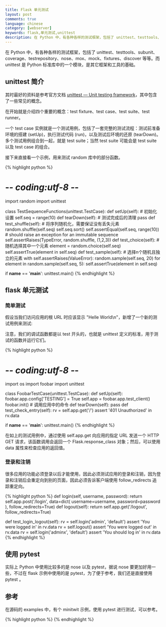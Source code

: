 ```yaml
---
title: Flask 单元测试
layout: post
comments: true
language: chinese
category: [webserver]
keywords: flask,单元测试,unittest
description: 在 Python 中，有各种各样的测试框架，包括了 unittest、testtools、subunit、coverage、testrepository、nose、mox、mock、fixtures、discover 等等。而 unittest 是 Python 标准库中的一个模块，是其它框架和工具的基础。
---
```


在 Python 中，有各种各样的测试框架，包括了 unittest、testtools、subunit、coverage、testrepository、nose、mox、mock、fixtures、discover 等等。而 unittest 是 Python 标准库中的一个模块，是其它框架和工具的基础。

<!-- more -->

## unittest 简介

其时最好的资料是参考官方文档 [unittest — Unit testing framework](http://docs.python.org/2.7/library/unittest.html)，其中包含了一些常见的概念。

在开始就是介绍四个重要的概念：test fixture、test case、test suite、test runner。

一个 test case 实例就是一个测试用例，包括了一套完整的测试流程：测试前准备环境的搭建 (setUp)，执行测试代码 (run)，以及测试后环境的还原 (tearDown)。多个测试用例组合到一起，就是 test suite；当然 test suite 可能会是 test suite 以及 test case 的组合。


<!--
test loader 是用来加载 test Case到TestSuite中的，其中有几个loadTestsFrom__()方法，就是从各个地方寻找TestCase，创建它们的实例，然后add到TestSuite中，再返回一个TestSuite实例。
TextTestRunner是来执行测试用例的，其中的run(test)会执行TestSuite/TestCase中的run(result)方法。
测试的结果会保存到TextTestResult实例中，包括运行了多少测试用例，成功了多少，失败了多少等信息。


这样整个流程就清楚了，首先是要写好TestCase，然后由TestLoader加载TestCase到TestSuite，然后由TextTestRunner来运行TestSuite，运行的结果保存在TextTestResult中，整个过程集成在unittest.main模块中。

现在已经涉及到了test case, test suite, test runner这三个概念了，还有test fixture没有提到，那什么是test fixture呢？？在TestCase的docstring中有这样一段话：

Test authors should subclass TestCase for their own tests. Construction and deconstruction of the test's environment ('fixture') can be implemented by overriding the 'setUp' and 'tearDown' methods respectively.

可见，对一个测试用例环境的搭建和销毁，是一个fixture，通过覆盖TestCase的setUp()和tearDown()方法来实现。这个有什么用呢？比如说在这个测试用例中需要访问数据库，那么可以在setUp()中建立数据库连接以及进行一些初始化，在tearDown()中清除在数据库中产生的数据，然后关闭连接。注意tearDown的过程很重要，要为以后的TestCase留下一个干净的环境。关于fixture，还有一个专门的库函数叫做fixtures，功能更加强大，以后会介绍到。

至此，概念和流程基本清楚了，下面通过简单的例子再来实践一下，就拿unittest文档上的例子吧：




The test case and test fixture concepts are supported through the TestCase and FunctionTestCase classes; the former should be used when creating new tests, and the latter can be used when integrating existing test code with a unittest-driven framework. When building test fixtures using TestCase, the setUp() and tearDown() methods can be overridden to provide initialization and cleanup for the fixture. With FunctionTestCase, existing functions can be passed to the constructor for these purposes. When the test is run, the fixture initialization is run first; if it succeeds, the cleanup method is run after the test has been executed, regardless of the outcome of the test. Each instance of the TestCase will only be used to run a single test method, so a new fixture is created for each test.

Test suites are implemented by the TestSuite class. This class allows individual tests and test suites to be aggregated; when the suite is executed, all tests added directly to the suite and in “child” test suites are run.

A test runner is an object that provides a single method, run(), which accepts a TestCase or TestSuite object as a parameter, and returns a result object. The class TestResult is provided for use as the result object. unittest provides the TextTestRunner as an example test runner which reports test results on the standard error stream by default. Alternate runners can be implemented for other environments (such as graphical environments) without any need to derive from a specific class.

-->

接下来直接看一个示例，用来测试 random 库中的部分函数。

{% highlight python %}
# -*- coding:utf-8 -*-
import random
import unittest

class TestSequenceFunctions(unittest.TestCase):
    def setUp(self):          # 初始化设置
        self.seq = range(10)
    def tearDown(self):       # 测试完成后的清理
        pass
    def test_shuffle(self):   # 将序列随机化，需要保证没有丢失元素
        random.shuffle(self.seq)
        self.seq.sort()
        self.assertEqual(self.seq, range(10))
        # should raise an exception for an immutable sequence
        self.assertRaises(TypeError, random.shuffle, (1,2,3))
    def test_choice(self):    # 随机选择其中一个元素
        element = random.choice(self.seq)
        self.assertTrue(element in self.seq)
    def test_sample(self):    # 选择n个随机且独立的元素
        with self.assertRaises(ValueError):
            random.sample(self.seq, 20)
        for element in random.sample(self.seq, 5):
            self.assertTrue(element in self.seq)

if __name__ == '__main__':
    unittest.main()
{% endhighlight %}

<!--
[python] view plain copy
在CODE上查看代码片派生到我的代码片

    def loadTestsFromTestCase(self, testCaseClass):
        """Return a suite of all tests cases contained in testCaseClass"""
        if issubclass(testCaseClass, suite.TestSuite):
            raise TypeError("Test cases should not be derived from TestSuite." \
                                " Maybe you meant to derive from TestCase?")
        testCaseNames = self.getTestCaseNames(testCaseClass)
        if not testCaseNames and hasattr(testCaseClass, 'runTest'):
            testCaseNames = ['runTest']
        loaded_suite = self.suiteClass(map(testCaseClass, testCaseNames))
        return loaded_suite

getTestCaseNames()是从TestCase这个类中找所有以“test”开头的方法，然后注意第9行，在构造TestSuite对象时，其参数使用了一个map方法，即对testCaseNames中的每一个元素，使用testCaseClass为其构造对象，其结果是一个TestCase的对象集合，可以用下面的代码来分步说明：

[python] view plain copy
在CODE上查看代码片派生到我的代码片

    testcases = []
    for name in testCaeNames:
        testcases.append(TestCase(name))
    loaded_suite = self.suiteClass(tuple(testcases))


可见，对每一个以test开头的方法，都为其构建了一个TestCase对象，值得注意的是，如果没有定义test开头的方法，而是将测试代码写到了一个名为runTest的方法中，那么会为该runTest方法构建TestCase对象，如果定义了test开头的方法，就会忽略runTest方法。

至此，基本就清楚了，每一个以test开头的方法，都会为其构建TestCase对象，也就是说TestSequenceFunctions类中其实定义了三个TestCase，之所以写成这样，是为了方便，因为这几个测试用例的fixture是相同的，如果每一个测试用例单独写成一个TestCase的话，会有很多的冗余代码。
-->



## flask 单元测试

### 简单测试

假设当我们访问应用的根 URL 时应该显示 "Helle World\n"，新增了一个新的测试用例来测试:

<!--
class FlaskrTestCase(unittest.TestCase):

    def setUp(self):
        self.db_fd, flaskr.app.config['DATABASE'] = tempfile.mkstemp()
        self.app = flaskr.app.test_client()
        flaskr.init_db()

    def tearDown(self):
        os.close(self.db_fd)
        os.unlink(flaskr.app.config['DATABASE'])

    def test_empty_db(self):
        rv = self.app.get('/')
        assert 'No entries here so far' in rv.data
-->

注意，我们的调试函数都是以 test 开头的，也就是 unittest 定义的标准，用于测试的函数并运行它们。

{% highlight python %}
# -*- coding:utf-8 -*-
import os
import foobar
import unittest

class FoobarTestCase(unittest.TestCase):
    def setUp(self):
        foobar.app.config['TESTING'] = True
        self.app = foobar.app.test_client()
        foobar.init()             # 调用应用中的命令
    def tearDown(self):
        pass
    def test_check_entry(self):
        rv = self.app.get('/')
        assert '401 Unauthorized' in rv.data

if __name__ == '__main__':
    unittest.main()
{% endhighlight %}

在如上的测试用例中，通过使用 self.app.get 向应用的指定 URL 发送一个 HTTP GET 请求，该函数调用会返回一个 Flask.response_class 对象；然后，可以使用 data 属性来检查应用的返回值。


### 登录和注销

很多应用的功能必须登录以后才能使用，因此必须测试应用的登录和注销，因为登录和注销后会重定向到别的页面，因此必须告诉客户端使用 follow_redirects 追踪重定向。

{% highlight python %}
def login(self, username, password):
    return self.app.post('/login', data=dict(
        username=username,
        password=password
    ), follow_redirects=True)
def logout(self):
    return self.app.get('/logout', follow_redirects=True)

def test_login_logout(self):
    rv = self.login('admin', 'default')
    assert 'You were logged in' in rv.data
    rv = self.logout()
    assert 'You were logged out' in rv.data
    rv = self.login('adminx', 'default')
    assert 'You should log in' in rv.data
{% endhighlight %}



## 使用 pytest

实际上 Python 中使用比较多的是 nose 以及 pytest，据说 nose 要更加好用一些，不过在 flask 示例中使用的是 pytest，为了便于参考，我们还是直接使用 pytest 。


<!---
https://pypi.python.org/pypi/pytest/
http://dormousehole.readthedocs.io/en/latest/testing.html
-->


## 参考

在源码的 examples 中，有个 minitwit 示例，使用 pytest 进行测试，可以参考。


{% highlight python %}
{% endhighlight %}
